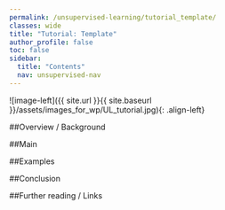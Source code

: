 ```yaml
---
permalink: /unsupervised-learning/tutorial_template/
classes: wide
title: "Tutorial: Template"
author_profile: false
toc: false
sidebar:
  title: "Contents"
  nav: unsupervised-nav
---
```



![image-left]({{ site.url }}{{ site.baseurl }}/assets/images_for_wp/UL_tutorial.jpg){: .align-left}


##Overview / Background

##Main

##Examples

##Conclusion

##Further reading / Links
